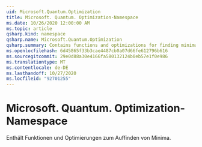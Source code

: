 ```yaml
---
uid: Microsoft.Quantum.Optimization
title: Microsoft. Quantum. Optimization-Namespace
ms.date: 10/26/2020 12:00:00 AM
ms.topic: article
qsharp.kind: namespace
qsharp.name: Microsoft.Quantum.Optimization
qsharp.summary: Contains functions and optimizations for finding minima.
ms.openlocfilehash: 6d45865f33b3cae4487cb0a07d66fe612796b616
ms.sourcegitcommit: 29e0d88a30e4166fa580132124b0eb57e1f0e986
ms.translationtype: MT
ms.contentlocale: de-DE
ms.lasthandoff: 10/27/2020
ms.locfileid: "92701255"
---
```

# <a name="microsoftquantumoptimization-namespace"></a>Microsoft. Quantum. Optimization-Namespace

Enthält Funktionen und Optimierungen zum Auffinden von Minima.

